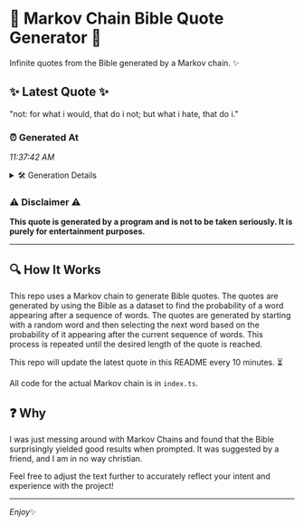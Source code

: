 # 📖 Markov Chain Bible Quote Generator 📖

Infinite quotes from the Bible generated by a Markov chain. ✨

## ✨ Latest Quote ✨
"not: for what i would, that do i not; but what i hate, that do i."

### ⏰ Generated At
*11:37:42 AM*

<details>
    <summary>🛠️ Generation Details</summary>
    <p>
        <strong>🌱 Seed:</strong> not:<br>
        <strong>🔄 Iterations:</strong> 15<br>
        <strong>📜 Context History:</strong><br>[ not: ]: for<br>[ not:, for ]: what<br>[ not:, for, what ]: i<br>[ not:, for, what, i ]: would,<br>[ not:, for, what, i, would, ]: that<br>[ not:, for, what, i, would,, that ]: do<br>[ for, what, i, would,, that, do ]: i<br>[ what, i, would,, that, do, i ]: not;<br>[ i, would,, that, do, i, not; ]: but<br>[ would,, that, do, i, not;, but ]: what<br>[ that, do, i, not;, but, what ]: i<br>[ do, i, not;, but, what, i ]: hate,<br>[ i, not;, but, what, i, hate, ]: that<br>[ not;, but, what, i, hate,, that ]: do<br>[ but, what, i, hate,, that, do ]: i.<br>
    </p>
</details>

### ⚠️ Disclaimer ⚠️
**This quote is generated by a program and is not to be taken seriously. It is purely for entertainment purposes.**

---

## 🔍 How It Works

This repo uses a Markov chain to generate Bible quotes. The quotes are generated by using the Bible as a dataset to find the probability of a word appearing after a sequence of words. The quotes are generated by starting with a random word and then selecting the next word based on the probability of it appearing after the current sequence of words. This process is repeated until the desired length of the quote is reached.

This repo will update the latest quote in this README every 10 minutes. ⏳

All code for the actual Markov chain is in `index.ts`.

## ❓ Why

I was just messing around with Markov Chains and found that the Bible surprisingly yielded good results when prompted. 
It was suggested by a friend, and I am in no way christian.

Feel free to adjust the text further to accurately reflect your intent and experience with the project!

---

*Enjoy*✨
